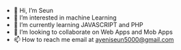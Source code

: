 - 👋 Hi, I’m Seun
- 👀 I’m interested in machine Learning
- 🌱 I’m currently learning JAVASCRIPT and PHP
- 💞️ I’m looking to collaborate on Web Apps and Mob Apps
- 📫 How to reach me email at ayeniseun5000@gmail.com

<!---
staraction/staraction is a ✨ special ✨ repository because its `README.md` (this file) appears on your GitHub profile.
You can click the Preview link to take a look at your changes.
--->
